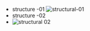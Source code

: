 * structure -01
![structural-01](https://user-images.githubusercontent.com/94387721/142722924-7b013297-f8c6-4887-8661-8bed38f33dc5.png)
* structure -02
* ![structural 02](https://user-images.githubusercontent.com/94387721/142723324-86f2cd8a-30a2-4fa8-a179-40e17abfa921.png)
